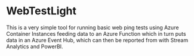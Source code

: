 # WebTestLight

This is a very simple tool for running basic web ping tests using Azure Container Instances feeding data to an Azure Function which in turn puts data in an Azure Event Hub, which can then be reported from with Stream Analytics and PowerBI.
